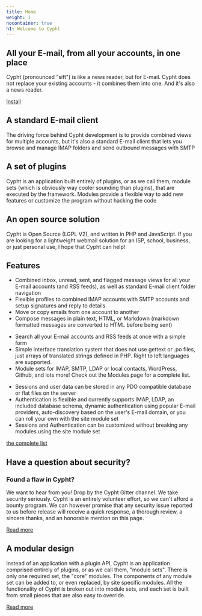 ```yaml
---
title: Home
weight: 1
nocontainer: true
h1: Welcome to Cypht
---
```

<section class="banner">
    <div class="container-fluid">
        <div class="row align-items-center">
            <div class="col-sm-7">
                <div class="hero">
                    <h2>All your E-mail, from all your accounts, in one place</h2>
                    <p>Cypht (pronounced "sift") is like a news reader, but for E-mail. Cypht does
                        not replace your existing accounts - it combines them into one. And it's also a news reader.</p>
                        <div class="button_cont">
                            <a class="example_d float-right" href="/install">Install</a>
                        </div>
                    </div>
                </div>
            </div>
        </div>
    </div>
</section>
<section id="as-services">
    <div class="container">
        <div class="row text-center">
            <div class="col-sm-12 col-md-6 col-lg-4">
                <div class="as-services-head">
                    <h2> A standard E-mail client</h2>
                    <p> The driving force behind Cypht development is to provide combined views for multiple
                        accounts, but it's also a standard E-mail client that lets you browse and manage IMAP
                        folders and send outbound messages with SMTP </p>
                </div>
            </div>
            <div class="col-sm-12 col-md-6 col-lg-4">
                <div class="as-services-head">
                    <h2>A set of plugins</h2>
                    <p> Cypht is an application built entirely of plugins, or as we call them, module sets (which is
                        obviously way cooler sounding than plugins), that are executed by the framework. Modules
                        provide a flexible way to add new features or customize the program without hacking the code
                    </p>
                </div>
            </div>
            <div class="col-sm-12 col-md-6 col-lg-4">
                <div class="as-services-head">
                    <h2>An open source solution</h2>
                    <p> Cypht is Open Source (LGPL V2), and written in PHP and JavaScript. If you are looking for a
                        lightweight webmail solution for an ISP, school, business, or just personal use, I hope that
                        Cypht can help!</p>
                </div>
            </div>
        </div>
    </div>
</section>
<section class="feature-section">
    <div class="container">
        <h2>Features</h2>
        <div class="row  ">
            <div class="col-md-4">
                <ul>
                    <li>Combined inbox, unread, sent, and flagged message views for all your E-mail accounts (and
                        RSS feeds), as well as standard E-mail client folder navigation
                    </li>
                    <li>Flexible profiles to combined IMAP accounts with SMTP accounts and setup signatures and
                        reply to details
                    </li>
                    <li>Move or copy emails from one account to another</li>
                    <li>Compose messages in plain text, HTML, or Markdown (markdown formatted messages are converted
                        to HTML before being sent)
                    </li>
                </ul>
            </div>
            <div class="col-md-4">
                <ul>
                    <li>Search all your E-mail accounts and RSS feeds at once with a simple form</li>
                    <li>Simple interface translation system that does not use gettext or .po files, just arrays of
                        translated strings defined in PHP. Right to left languages are supported.
                    </li>
                    <li>Module sets for IMAP, SMTP, LDAP or local contacts, WordPress, Github, and lots more!
                        Check out the Modules page for a complete list.
                    </li>
                </ul>
            </div>
            <div class="col-md-4">
                <ul>
                    <li>Sessions and user data can be stored in any PDO compatible database or flat files on the
                        server
                    </li>
                    <li>Authentication is flexible and currently supports IMAP, LDAP, an included database
                        schema, dynamic authentication using popular E-mail providers, auto-discovery based on the
                        user's E-mail domain, or you can roll your own with the site module set
                    </li>
                    <li>Sessions and Authentication can be customized without breaking any modules using the site
                        module set
                    </li>
                </ul>
            </div>
            <a style="width: 100%; text-align: center;" href="/features">the complete list</a>
        </div>
    </div>
</section>
<section class="security-section">
    <div class="container text-center">
        <h2>Have a question about security?</h2>
        <h3>Found a flaw in Cypht? </h3>
        <p> We want to hear from you! Drop by the Cypht Gitter channel. We take security seriously. Cypht is an entirely
            volunteer effort, so we can't
            afford a bounty program. We can however promise that any security issue reported to us before release
            will receive a quick response, a thorough review, a sincere thanks, and an honorable mention on this
            page. </p>
            <a class="btn btn-success" href="/security">
            Read more</a>
    </div>
</section>
<section class="module-section">
    <div class="container text-center">
        <h2>A modular design</h2>
        <p>Instead of an application with a plugin API, Cypht is an application comprised entirely of plugins, or as
            we call them, "module sets". There is only one required set, the "core" modules. The components of any
            module set can be added to, or even replaced, by site specific modules. All the functionality of Cypht
            is broken out into module sets, and each set is built from small pieces that are also easy to override.
        </p><a class="btn btn-light" href="/modules">Read more
        </a>
    </div>
</section>

